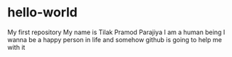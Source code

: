 # hello-world
My first repository
My name is Tilak Pramod Parajiya
I am a human being 
I wanna be a happy person in life
and somehow github is going to help me with it
